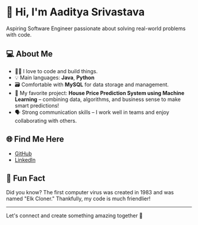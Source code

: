 # 👋 Hi, I'm Aaditya Srivastava

Aspiring Software Engineer passionate about solving real-world problems with code.

## 💻 About Me
- 🧑‍💻 I love to code and build things.
- 💡 Main languages: **Java**, **Python**
- 🗃️ Comfortable with **MySQL** for data storage and management.
- 🤖 My favorite project: **House Price Prediction System using Machine Learning** – combining data, algorithms, and business sense to make smart predictions!
- 🗣️ Strong communication skills – I work well in teams and enjoy collaborating with others.

## 🌐 Find Me Here
- [GitHub](https://github.com/frozenxnx)
- [LinkedIn](https://www.linkedin.com/in/aaditya-srivastava-b4069b250)

## 🎉 Fun Fact
Did you know? The first computer virus was created in 1983 and was named "Elk Cloner." Thankfully, my code is much friendlier!

---

Let's connect and create something amazing together 🚀
